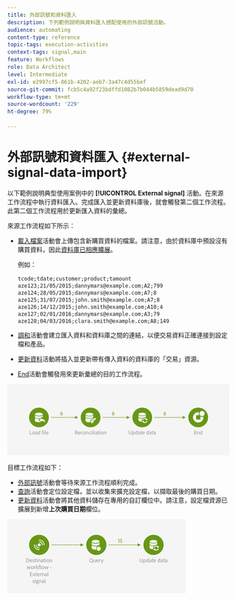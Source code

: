 ```yaml
---
title: 外部訊號和資料匯入
description: 下列範例說明與資料匯入搭配使用的外部訊號活動。
audience: automating
content-type: reference
topic-tags: execution-activities
context-tags: signal,main
feature: Workflows
role: Data Architect
level: Intermediate
exl-id: e2997cf5-861b-4202-aeb7-3a47c4d55bef
source-git-commit: fcb5c4a92f23bdffd1082b7b044b5859dead9d70
workflow-type: tm+mt
source-wordcount: '229'
ht-degree: 79%

---
```


# 外部訊號和資料匯入 {#external-signal-data-import}

以下範例說明典型使用案例中的 **[!UICONTROL External signal]** 活動。在來源工作流程中執行資料匯入。完成匯入並更新資料庫後，就會觸發第二個工作流程。此第二個工作流程用於更新匯入資料的彙總。

來源工作流程如下所示：

* [載入檔案](../../automating/using/load-file.md)活動會上傳包含新購買資料的檔案。請注意，由於資料庫中預設沒有購買資料，因此[資料庫已相應擴展](../../developing/using/data-model-concepts.md)。

  例如：

  ```
  tcode;tdate;customer;product;tamount
  aze123;21/05/2015;dannymars@example.com;A2;799
  aze124;28/05/2015;dannymars@example.com;A7;8
  aze125;31/07/2015;john.smith@example.com;A7;8
  aze126;14/12/2015;john.smith@example.com;A10;4
  aze127;02/01/2016;dannymars@example.com;A3;79
  aze128;04/03/2016;clara.smith@example.com;A8;149
  ```

* [調和](../../automating/using/reconciliation.md)活動會建立匯入資料和資料庫之間的連結，以便交易資料正確連接到設定檔和產品。
* [更新資料](../../automating/using/update-data.md)活動將插入並更新帶有傳入資料的資料庫的「交易」資源。
* [End](../../automating/using/start-and-end.md)活動會觸發用來更新彙總的目的工作流程。

![](assets/signal_example_source1.png)

目標工作流程如下：

* [外部訊號](../../automating/using/external-signal.md)活動會等待來源工作流程順利完成。
* [查詢](../../automating/using/query.md#enriching-data)活動會定位設定檔，並以收集來擴充設定檔，以擷取最後的購買日期。
* [更新資料](../../automating/using/update-data.md)活動會將其他資料儲存在專用的自訂欄位中。請注意，設定檔資源已擴展到新增&#x200B;**上次購買日期**&#x200B;欄位。

![](assets/signal_example_source2.png)
